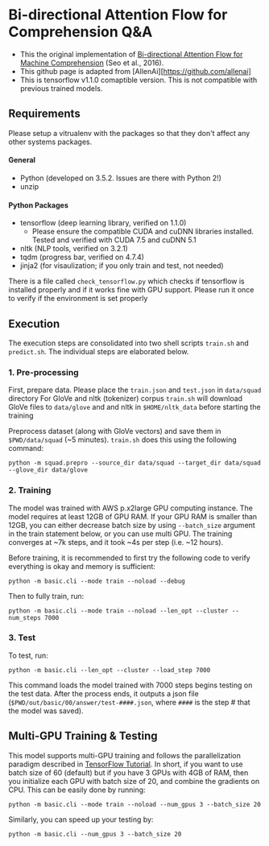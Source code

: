 # Bi-directional Attention Flow for Comprehension Q&A

- This the original implementation of [Bi-directional Attention Flow for Machine Comprehension][paper] (Seo et al., 2016).
- This github page is adapted from [AllenAi][https://github.com/allenai]
- This is tensorflow v1.1.0 comaptible version. This is not compatible with previous trained models.

## Requirements

Please setup a vitrualenv with the packages so that they don't affect any other systems packages.

#### General
- Python (developed on 3.5.2. Issues are there with Python 2!)
- unzip

#### Python Packages
- tensorflow (deep learning library, verified on 1.1.0)
  - Please ensure the compatible CUDA and cuDNN libraries installed. Tested and verified with CUDA 7.5 and cuDNN 5.1
- nltk (NLP tools, verified on 3.2.1)
- tqdm (progress bar, verified on 4.7.4)
- jinja2 (for visaulization; if you only train and test, not needed)

There is a file called `check_tensorflow.py` which checks if tensorflow is installed properly and if it works fine with GPU support. Please run it once to verify if the environment is set properly

## Execution

The execution steps are consolidated into two shell scripts `train.sh` and `predict.sh`. The individual steps are elaborated below.

### 1. Pre-processing
First, prepare data.
Please place the `train.json` and  `test.json` in `data/squad` directory
For GloVe and nltk (tokenizer) corpus `train.sh` will download GloVe files to `data/glove` and and nltk in `$HOME/nltk_data` before starting the training


Preprocess dataset (along with GloVe vectors) and save them in `$PWD/data/squad` (~5 minutes). `train.sh` does this using the following command:
```
python -m squad.prepro --source_dir data/squad --target_dir data/squad --glove_dir data/glove
```

### 2. Training
The model was trained with AWS p.x2large GPU computing instance.
The model requires at least 12GB of GPU RAM.
If your GPU RAM is smaller than 12GB, you can either decrease batch size by using `--batch_size` argument in the train statement below,
or you can use multi GPU.
The training converges at ~7k steps, and it took ~4s per step (i.e. ~12 hours).

Before training, it is recommended to first try the following code to verify everything is okay and memory is sufficient:
```
python -m basic.cli --mode train --noload --debug
```

Then to fully train, run:
```
python -m basic.cli --mode train --noload --len_opt --cluster --num_steps 7000
```

### 3. Test
To test, run:
```
python -m basic.cli --len_opt --cluster --load_step 7000
```

This command loads the model trained with 7000 steps begins testing on the test data.
After the process ends, it outputs a json file (`$PWD/out/basic/00/answer/test-####.json`,
where `####` is the step # that the model was saved).

## Multi-GPU Training & Testing
This model supports multi-GPU training and follows the parallelization paradigm described in [TensorFlow Tutorial][multi-gpu].
In short, if you want to use batch size of 60 (default) but if you have 3 GPUs with 4GB of RAM,
then you initialize each GPU with batch size of 20, and combine the gradients on CPU.
This can be easily done by running:
```
python -m basic.cli --mode train --noload --num_gpus 3 --batch_size 20
```

Similarly, you can speed up your testing by:
```
python -m basic.cli --num_gpus 3 --batch_size 20
```


[multi-gpu]: https://www.tensorflow.org/versions/r0.11/tutorials/deep_cnn/index.html#training-a-model-using-multiple-gpu-cards
[squad]: http://stanford-qa.com
[paper]: https://arxiv.org/abs/1611.01603
[worksheet]: https://worksheets.codalab.org/worksheets/0x37a9b8c44f6845c28866267ef941c89d/
[minjoon]: https://seominjoon.github.io
[minjoon-github]: https://github.com/seominjoon
[v0.2.1]: https://github.com/allenai/bi-att-flow/tree/v0.2.1
